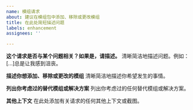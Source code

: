 ```yaml
---
name: 模组请求
about: 建议在模组包中添加、移除或更改模组
title: 在此处简短描述问题
labels: enhancement
assignees: ''

---
```


**这个请求是否与某个问题相关？如果是，请描述。**
清晰简洁地描述问题。例如：[...]总是让我感到沮丧。

**描述你想添加、移除或更改的模组**
清晰简洁地描述你希望发生的事情。

**列出你考虑过的替代模组或解决方案**
列出你考虑过的任何替代模组或解决方案。

**其他上下文**
在此处添加有关请求的任何其他上下文或截图。

